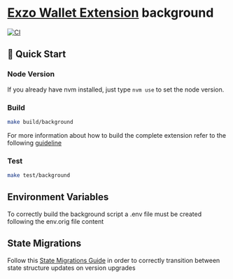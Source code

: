 # [Exzo Wallet Extension](https://exzowallet.io/) background

[![CI](../../workflows/Tests/badge.svg)](../../actions?query=Test)

## 🚀 Quick Start

### Node Version

If you already have nvm installed, just type `nvm use` to set the node version.

### Build

```bash
make build/background
```

For more information about how to build the complete extension refer to the following [guideline](https://github.com/block-wallet/extension/blob/master/docs/guideline.md)

### Test

```bash
make test/background
```

## Environment Variables

To correctly build the background script a .env file must be created following the env.orig file content

## State Migrations

Follow this [State Migrations Guide](src/infrastructure/stores/migrator/README.md) in order to correctly transition between state structure updates on version upgrades
